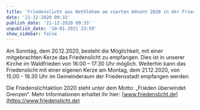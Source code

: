 ```yaml
---
title: 'Friedenslicht aus Bethlehem am vierten Advent 2020 in der Friedensstadt'
date: '21-12-2020 09:33'
publish_date: '21-12-2020 09:33'
unpublish_date: '10-01-2021 23:59'
show_sidebar: false
---
```


Am Sonntag, dem 20.12.2020, besteht die Möglichkeit, mit einer mitgebrachten Kerze das Friedenslicht zu empfangen. 
Dies ist in unserer Kirche im Waldfrieden von 16:00 – 17:30 Uhr möglich.
Weiterhin kann das Friedenslicht mit einer eigenen Kerze am Montag, dem 21.12.2020, von 15.00 - 16.30 Uhr im Gemeinderaum der Friedensstadt empfangen werden.
 
Die Friedenslichtaktion 2020 steht unter dem Motto: „Frieden überwindet Grenzen“. 
Mehr Informationen erhaltet ihr hier: [www.friedenslicht.de](https://www.friedenslicht.de)


